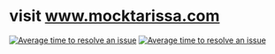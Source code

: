 # visit www.mocktarissa.com
[![Average time to resolve an issue](http://isitmaintained.com/badge/resolution/mocktarissa/mocktarissa.com.svg)](http://isitmaintained.com/project/mocktarissa/mocktarissa.com "Average time to resolve an issue")
[![Average time to resolve an issue](http://isitmaintained.com/badge/resolution/mocktarissa/mocktarissa.com.svg)](http://isitmaintained.com/project/mocktarissa/mocktarissa.com "Average time to resolve an issue")
